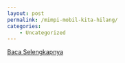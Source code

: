 ```yaml
---
layout: post
permalink: /mimpi-mobil-kita-hilang/
categories:
    - Uncategorized
---
```


[Baca Selengkapnya](/02)